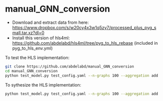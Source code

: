 # manual_GNN_conversion
- Download and extract data from here: https://www.dropbox.com/s/w20cy4x3w1q5zy7/processed_plus_pyg_small.tar.xz?dl=0
- Install this version of hls4ml: https://github.com/abdelabd/hls4ml/tree/pyg_to_hls_rebase (included in pyg_to_hls_env.yml)

To test the HLS implementation:
```bash
git clone https://github.com/abdelabd/manual_GNN_conversion
cd manual_GNN_conversion
python test_model.py test_config.yaml --n-graphs 100 --aggregation add --flow source_to_target --precision 'ap_fixed<16,8>' --max-nodes 28 --max-edges 51 --n-neurons 8
```

To sythesize the HLS implementation:
```bash
python test_model.py test_config.yaml --n-graphs 100 --aggregation add --flow source_to_target --precision 'ap_fixed<16,8>' --max-nodes 28 --max-edges 51 --n-neurons 8 --synth
```

